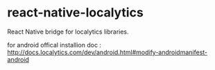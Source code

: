 # react-native-localytics
React Native bridge for localytics libraries.

for android offical installion doc : http://docs.localytics.com/dev/android.html#modify-androidmanifest-android
